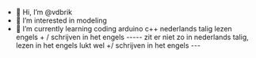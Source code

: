 - 👋 Hi, I’m @vdbrik
- 👀 I’m interested in modeling
- 🌱 I’m currently learning coding arduino c++
nederlands talig  lezen engels + / schrijven in het engels  -----  zit er niet zo in
nederlands talig, lezen in het engels lukt wel +/ schrijven in het engels ---
  
<!---
vdbrik/vdbrik is a ✨ special ✨ repository because its `README.md` (this file) appears on your GitHub profile.
You can click the Preview link to take a look at your changes.
--->
